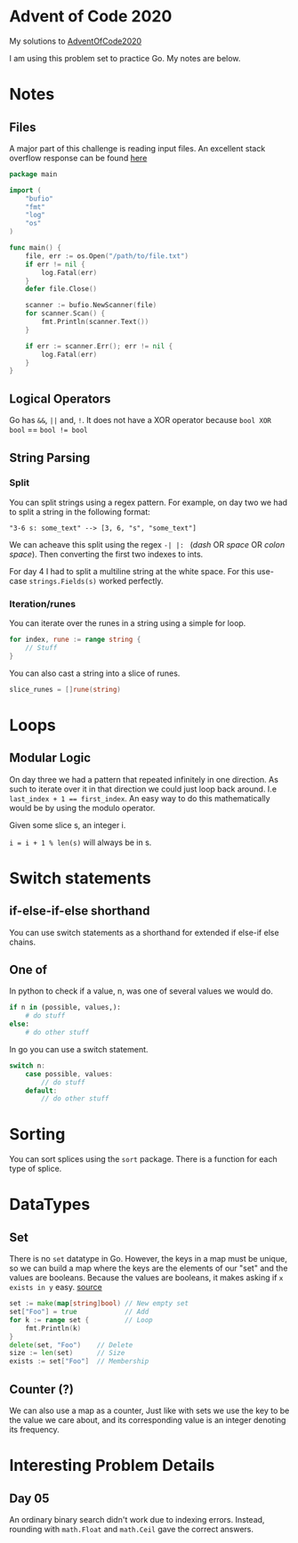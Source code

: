 # Advent of Code 2020

My solutions to [AdventOfCode2020](https://adventofcode.com/2020https://adventofcode.com/2020)

I am using this problem set to practice Go. My notes are below.


# Notes

## Files

A major part of this challenge is reading input files.
An excellent stack overflow response can be found [here](https://stackoverflow.com/questions/8757389/reading-a-file-line-by-line-in-go/16615559#16615559)

```Go
package main

import (
    "bufio"
    "fmt"
    "log"
    "os"
)

func main() {
    file, err := os.Open("/path/to/file.txt")
    if err != nil {
        log.Fatal(err)
    }
    defer file.Close()

    scanner := bufio.NewScanner(file)
    for scanner.Scan() {
        fmt.Println(scanner.Text())
    }

    if err := scanner.Err(); err != nil {
        log.Fatal(err)
    }
}
```

## Logical Operators

Go has `&&`, `||` and, `!`. It does not have a XOR operator because
`bool XOR bool` == `bool != bool`

## String Parsing

### Split

You can split strings using a regex pattern.
For example, on day two we had to split a string in the following format:
```
"3-6 s: some_text" --> [3, 6, "s", "some_text"]
```

We can acheave this split using the regex `-| |: ` (*dash* OR *space* OR *colon* *space*).
Then converting the first two indexes to ints.

For day 4 I had to split a multiline string at the white space. For this use-case
`strings.Fields(s)` worked perfectly.

### Iteration/runes

You can iterate over the runes in a string using a simple for loop.

```Go
for index, rune := range string {
	// Stuff
}
```

You can also cast a string into a slice of runes.

```Go
slice_runes = []rune(string)
```

# Loops

## Modular Logic

On day three we had a pattern that repeated infinitely in one direction.
As such to iterate over it in that direction we could just loop back around.
I.e `last_index + 1 == first_index`. An easy way to do this mathematically would
be by using the modulo operator.

Given some slice s, an integer i.

`i = i + 1 % len(s)` will always be in s.

# Switch statements

## if-else-if-else shorthand

You can use switch statements as a shorthand for extended if else-if else chains.

## One of

In python to check if a value, n, was one of several values we would do.

```Python
if n in (possible, values,):
	# do stuff
else:
	# do other stuff
```

In go you can use a switch statement.


```Go
switch n:
	case possible, values:
		// do stuff
	default:
		// do other stuff
```

# Sorting
You can sort splices using the `sort` package. There is a function for each type of
splice.

# DataTypes

## Set

There is no `set` datatype in Go. However, the keys in a map must be unique,
so we can build a map where the keys are the elements of our "set" and the
values are booleans. Because the values are booleans, it makes asking if 
`x exists in y` easy. [source](https://yourbasic.org/golang/implement-set/)

```Go
set := make(map[string]bool) // New empty set
set["Foo"] = true            // Add
for k := range set {         // Loop
    fmt.Println(k)
}
delete(set, "Foo")    // Delete
size := len(set)      // Size
exists := set["Foo"]  // Membership
```

## Counter (?)

We can also use a map as a counter, Just like with sets we use the
key to be the value we care about, and its corresponding value is an integer
denoting its frequency.


# Interesting Problem Details

## Day 05
An ordinary binary search didn't work due to indexing errors. Instead, rounding with
`math.Float` and `math.Ceil` gave the correct answers.


